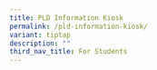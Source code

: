 ```yaml
---
title: PLD Information Kiosk
permalink: /pld-information-kiosk/
variant: tiptap
description: ""
third_nav_title: For Students
---
```

